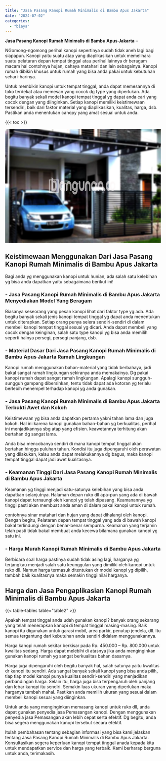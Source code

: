 ```yaml
---
title: "Jasa Pasang Kanopi Rumah Minimalis di Bambu Apus Jakarta"
date: "2024-07-02"
categories: 
  - "biaya"
---
```


**Jasa Pasang Kanopi Rumah Minimalis di Bambu Apus Jakarta** –

NGomong-ngomong perihal kanopi sepertinya sudah tidak aneh lagi bagi siapapun. Kanopi yaitu suatu atap yang diaplikasikan untuk memelihara suatu pelataran depan tempat tinggal atau perihal lainnya dr beragam macam hal contohnya hujan, cahaya matahari dan lain sebagainya. Kanopi rumah dibikin khusus untuk rumah yang bisa anda pakai untuk kebutuhan sehari-harinya.

Untuk membikin kanopi untuk tempat tinggal, anda dapat memesannya di toko terdekat atau memesan yang cocok dg type yang diperlukan. Ada begitu banyak sekali model kanopi tempat tinggal yg dapat anda cari yang cocok dengan yang diinginkan. Setiap kanopi memiliki keistimewaan tersendiri, baik dari faktor material yang diaplikasikan, kualitas, harga, dsb. Pastikan anda menentukan canopy yang amat sesuai untuk anda.

{{< toc >}}

![Jasa Pasang Kanopi Rumah Minimalis di Bambu Apus Jakarta](/images/harga-kanopi-minimalis-49.png)

## Keistimewaan Menggunakan Dari Jasa Pasang Kanopi Rumah Minimalis di Bambu Apus Jakarta

Bagi anda yg menggunakan kanopi untuk hunian, ada salah satu kelebihan yg bisa anda dapatkan yaitu sebagaimana berikut ini!

### \- Jasa Pasang Kanopi Rumah Minimalis di Bambu Apus Jakarta Menyediakan Model Yang Beragam

Biasanya seseorang yang pesan kanopi lihat dari faktor type yg ada. Ada begitu banyak sekali jenis kanopi tempat tinggal yg dapat anda menentukan untuk diterapkan. Setiap orang punya selera sendiri-sendiri di dalam membeli kanopi tempat tinggal sesuai yg dicari. Anda dapat membeli yang cocok dengan keinginan, salah satu type kanopi yg bisa anda memilih seperti halnya persegi, persegi panjang, dsb.

### \- Material Dasar Dari Jasa Pasang Kanopi Rumah Minimalis di Bambu Apus Jakarta Ramah Lingkungan

Kanopi rumah menggunakan bahan-material yang tidak berbahaya, jadi bakal sangat ramah lingkungan sekiranya anda memakainya. Dg pakai kanopi rumah dapat sangat ramah lingkungan. Apalagi kanopi sungguh-sungguh gampang dibersihkan, tentu tidak dapat ada kotoran yg terlalu berlebih menempel terhadap kanopi yg anda gunakan.

### \- Jasa Pasang Kanopi Rumah Minimalis di Bambu Apus Jakarta Terbukti Awet dan Kokoh

Keistimewaan yg bisa anda dapatkan pertama yakni tahan lama dan juga kokoh. Hal ini karena kanopi gunakan bahan-bahan yg berkualitas, perihal ini menjadikannya sbg atap yang efisien. keawetannya terhitung akan bertahan dg sangat lama.

Anda bisa mencobanya sendiri di mana kanopi tempat tinggal akan bertahan hingga puluhan tahun. Kondisi itu juga dipengaruhi oleh perawatan yang dilakukan, kalau anda dapat melakukannya dg bagus, maka kanopi tempat tinggal dapat jadi awet kualitasnya.

### \- Keamanan Tinggi Dari Jasa Pasang Kanopi Rumah Minimalis di Bambu Apus Jakarta

Keamanan yg tinggi menjadi satu-satunya kelebihan yang bisa anda dapatkan selanjutnya. Halaman depan ruko dll apa-pun yang ada di bawah kanopi dapat ternaungi oleh kanopi yg telah dipasang. Keamanannya yg tinggi pasti akan membuat anda aman di dalam pakai kanopi untuk rumah.

contohnya sinar matahari dan hujan yang dapat dihalangi oleh kanopi. Dengan begitu, Pelataran depan tempat tinggal yang ada di bawah kanopi bakal terlindungi dengan benar-benar sempurna. Keamanan yang terjamin telah pasti tidak bakal membuat anda kecewa bilamana gunakan kanopi yg satu ini.

### \- Harga Murah Kanopi Rumah Minimalis di Bambu Apus Jakarta

Berbicara soal harga pastinya sudah tidak asing lagi, harganya yg terjangkau menjadi salah satu keunggulan yang dimiliki oleh kanopi untuk ruko dll. Namun harga termasuk ditentukan dr model kanopi yg dipilih, tambah baik kualitasnya maka semakin tinggi nilai harganya.

## Harga dan Jasa Pengaplikasian Kanopi Rumah Minimalis di Bambu Apus Jakarta

{{< table-tables table="table2" >}}

Apakah tempat tinggal anda udah gunakan kanopi? banyak orang sekarang yang telah menerapkan kanopi di tempat tinggal masing-masing. Baik kanopi itu digunakan untuk garasi mobil, area parkir, penutup jendela, dll. Itu semua tergantung dari kebutuhan anda sendiri didalam menggunakannya.

Harga kanopi rumah sekitar berkisar pada Rp. 450.000 – Rp. 800.000 untuk kwalitas sedang. Harga dapat melebihi di atasnya jika anda menginginkan gunakan kanopi rumah yg sangat berkualitas bahan dasarnya.

Harga juga dipengaruhi oleh begitu banyak hal, salah satunya yaitu kwalitas dr kanopi itu sendiri. Ada sangat banyak sekali kanopi yang bisa anda pilih, tiap tiap model kanopi punya kualitas sendiri-sendiri yang menjadikan perbandingan harga. Selain itu, harga juga bisa terpengaruh oleh panjang dan lebar kanopi itu sendiri. Semakin luas ukuran yang diperlukan maka harganya tambah mahal. Pastikan anda memilih ukuran yang sesuai dalam membeli kanopi sesuai yang diinginkan.

Untuk anda yang menginginkan memasang kanopi untuk ruko dll, anda dapat gunakan penyedia jasa Pemasangan kanopi. Dengan menggunakan penyedia jasa Pemasangan akan lebih cepat serta efektif. Dg begitu, anda bisa segera menggunakan kanopi tersebut secara efektif.

Itulah pembahasan tentang sebagian informasi yang bisa kami jelaskan tentang Jasa Pasang Kanopi Rumah Minimalis di Bambu Apus Jakarta. Konsultasikan segera keperluan kanopi tempat tinggal anada kepada kita untuk mendapatkan service dan harga yang terbaik. Kami berharap berguna untuk anda, terimakasih.

